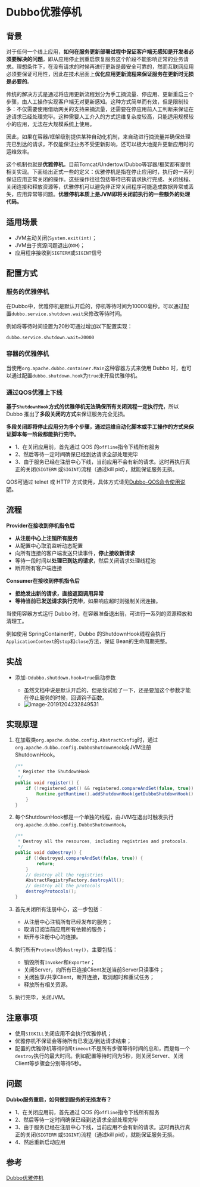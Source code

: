 # Dubbo优雅停机



## 背景

对于任何一个线上应用，**如何在服务更新部署过程中保证客户端无感知是开发者必须要解决的问题**，即从应用停止到重启恢复服务这个阶段不能影响正常的业务请求。理想条件下，在没有请求的时候再进行更新是最安全可靠的，然而互联网应用必须要保证可用性，因此在技术层面上**优化应用更新流程来保证服务在更新时无损是必要的**。

传统的解决方式是通过将应用更新流程划分为手工摘流量、停应用、更新重启三个步骤，由人工操作实现客户端无对更新感知。这种方式简单而有效，但是限制较多：不仅需要使用借助网关的支持来摘流量，还需要在停应用前人工判断来保证在途请求已经处理完毕。这种需要人工介入的方式运维复杂度较高，只能适用规模较小的应用，无法在大规模系统上使用。

因此，如果在容器/框架级别提供某种自动化机制，来自动进行摘流量并确保处理完已到达的请求，不仅能保证业务不受更新影响，还可以极大地提升更新应用时的运维效率。

这个机制也就是**优雅停机**，目前Tomcat/Undertow/Dubbo等容器/框架都有提供相关实现。下面给出正式一些的定义：优雅停机是指在停止应用时，执行的一系列保证应用正常关闭的操作。这些操作往往包括等待已有请求执行完成、关闭线程、关闭连接和释放资源等，优雅停机可以避免非正常关闭程序可能造成数据异常或丢失，应用异常等问题。**优雅停机本质上是JVM即将关闭前执行的一些额外的处理代码。**





## 适用场景

- JVM主动关闭(`System.exit(int)`；
- JVM由于资源问题退出(`OOM`)；
- 应用程序接收到`SIGTERM`或`SIGINT`信号



## 配置方式



### 服务的优雅停机

在Dubbo中，优雅停机是默认开启的，停机等待时间为10000毫秒。可以通过配置`dubbo.service.shutdown.wait`来修改等待时间。

例如将等待时间设置为20秒可通过增加以下配置实现：

```xml
dubbo.service.shutdown.wait=20000
```



### 容器的优雅停机

当使用`org.apache.dubbo.container.Main`这种容器方式来使用 Dubbo 时，也可以通过配置`dubbo.shutdown.hook`为`true`来开启优雅停机。



### 通过QOS优雅上下线

**基于`ShutdownHook`方式的优雅停机无法确保所有关闭流程一定执行完**，所以 Dubbo 推出了**多段关闭的方式**来保证服务完全无损。

**多段关闭即将停止应用分为多个步骤，通过运维自动化脚本或手工操作的方式来保证脚本每一阶段都能执行完毕。**

- 1、在关闭应用前，首先通过 QOS 的`offline`指令下线所有服务
- 2、然后等待一定时间确保已经到达请求全部处理完毕
- 3、由于服务已经在注册中心下线，当前应用不会有新的请求。这时再执行真正的关闭(`SIGTERM` 或`SIGINT`)流程（通过kill pid），就能保证服务无损。



QOS可通过 telnet 或 HTTP 方式使用，具体方式请见[Dubbo-QOS命令使用说明](http://dubbo.apache.org/zh-cn/docs/user/references/qos.html)。





## 流程

**Provider在接收到停机指令后**

- **从注册中心上注销所有服务**
- 从配置中心取消监听动态配置
- 向所有连接的客户端发送只读事件，**停止接收新请求**
- 等待一段时间以**处理已到达的请求**，然后关闭请求处理线程池
- 断开所有客户端连接



**Consumer在接收到停机指令后**

- **拒绝发出新的请求，直接返回调用异常**
- **等待当前已发送请求执行完毕**，如果响应超时则强制关闭连接。

当使用容器方式运行 Dubbo 时，在容器准备退出前，可进行一系列的资源释放和清理工。

例如使用 SpringContainer时，Dubbo 的ShutdownHook线程会执行`ApplicationContext`的`stop`和`close`方法，保证 Bean的生命周期完整。







## 实战

- 添加`-Ddubbo.shutdown.hook=true`启动参数

  - 虽然文档中说是默认开启的，但是我试验了一下，还是要加这个参数才能在停止服务的时候，回调钩子函数。
  - ![image-20191204232849531](https://tva1.sinaimg.cn/large/006tNbRwgy1g9l3xxs70rj31kk0u07ky.jpg)

  







## 实现原理

1. 在加载类`org.apache.dubbo.config.AbstractConfig`时，通过`org.apache.dubbo.config.DubboShutdownHook`向JVM注册 ShutdownHook。

   ```java
   /**
    * Register the ShutdownHook
    */
   public void register() {
       if (!registered.get() && registered.compareAndSet(false, true)) {
           Runtime.getRuntime().addShutdownHook(getDubboShutdownHook());
       }
   }
   ```

2. 每个ShutdownHook都是一个单独的线程，由JVM在退出时触发执行`org.apache.dubbo.config.DubboShutdownHook`。

   ```java
   /**
    * Destroy all the resources, including registries and protocols.
    */
   public void doDestroy() {
       if (!destroyed.compareAndSet(false, true)) {
           return;
       }
       // destroy all the registries
       AbstractRegistryFactory.destroyAll();
       // destroy all the protocols
       destroyProtocols();
   }
   ```

3. 首先关闭所有注册中心，这一步包括：

   - 从注册中心注销所有已经发布的服务；
   - 取消订阅当前应用所有依赖的服务；
   - 断开与注册中心的连接。

4. 执行所有`Protocol`的`destroy()`，主要包括：

   - 销毁所有`Invoker`和`Exporter`；
   - 关闭Server，向所有已连接Client发送当前Server只读事件；
   - 关闭独享/共享Client，断开连接，取消超时和重试任务；
   - 释放所有相关资源。

5. 执行完毕，关闭JVM。







## 注意事项

- 使用`SIGKILL`关闭应用不会执行优雅停机；
- 优雅停机不保证会等待所有已发送/到达请求结束；
- 配置的优雅停机等待时间`timeout`不是所有步骤等待时间的总和，而是每一个`destroy`执行的最大时间。例如配置等待时间为5秒，则关闭Server、关闭Client等步骤会分别等待5秒。







## 问题



**Dubbo服务重启，如何做到服务的无损发布？**

- 1、在关闭应用前，首先通过 QOS 的`offline`指令下线所有服务
- 2、然后等待一定时间确保已经到达请求全部处理完毕
- 3、由于服务已经在注册中心下线，当前应用不会有新的请求。这时再执行真正的关闭(`SIGTERM` 或`SIGINT`)流程（通过kill pid），就能保证服务无损。
- 4、然后重新启动应用











## 参考

[Dubbo优雅停机](http://dubbo.apache.org/zh-cn/blog/dubbo-gracefully-shutdown.html)



